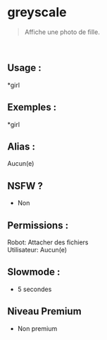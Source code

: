 # greyscale

> Affiche une photo de fille.

<br>

## Usage :

*girl

## Exemples :

*girl

## Alias :

Aucun(e)

## NSFW ?

- Non

## Permissions :

Robot: Attacher des fichiers
<br>
Utilisateur: Aucun(e)

## Slowmode :

- 5 secondes

## Niveau Premium

- Non premium